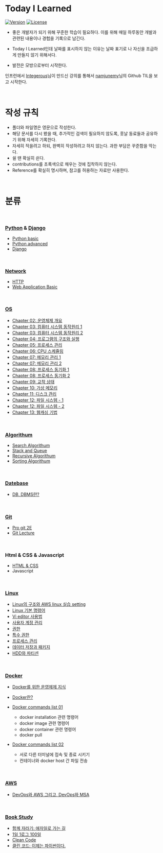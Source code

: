 ﻿# Today I Learned

[![Version](https://img.shields.io/badge/version-2023.01.09-red.svg)](./CHANGELOG) [![License](https://img.shields.io/github/license/mashape/apistatus.svg)](./LICENSE)

- 좋은 개발자가 되기 위해 꾸준한 학습이 필요하다. 이를 위해 매일 하루동안 개발과 관련된 내용이나 경험을 기록으로 남긴다.
- Today I Learned인데 날짜를 표시하지 않는 이유는 날짜 표기로 나 자신을 조급하게 만들지 않기 위해서다.

- 발전은 모방으로부터 시작한다.

인프런에서 [Integerous](https://github.com/namjunemy)님이 만드신 강의를 통해서 [namjunemy](https://github.com/namjunemy)님의 Github TIL을 보고 시작한다.

<br>

# 작성 규칙

- 폴더와 파일명은 영문으로 작성한다.
- 해당 문서를 다시 봤을 때, 추가적인 검색이 필요하지 않도록, 훗날 동료들과 공유하기 위해 자세히 기록한다.
- 자세히 적을려고 하되, 완벽히 작성하려고 하지 않는다. 과한 부담은 꾸준함을 막는다.
- 쉴 땐 확실히 쉰다.
- contributions를 초록색으로 채우는 것에 집착하지 않는다.
- Reference를 확실히 명시하며, 참고를 허용하는 자료만 사용한다.

<br>

# 분류

<br>

### [Python](https://github.com/JeHa00/TIL/tree/main/Python) & [Django](https://github.com/JeHa00/TIL/tree/main/Django)

- [Python basic](https://github.com/JeHa00/TIL/tree/main/Python/basic)
- [Python advanced](https://github.com/JeHa00/TIL/tree/main/Python/advanced)
- [Django](https://github.com/JeHa00/TIL/tree/main/Django)

<br>

### [Network](https://github.com/JeHa00/TIL/tree/main/Network)

- [HTTP](https://github.com/JeHa00/TIL/tree/main/Network/HTTP)
- [Web Application Basic](https://github.com/JeHa00/TIL/tree/main/Network/WebApplicationBasic)


<br>

### [OS](<https://github.com/JeHa00/TIL/tree/main/OS%20(Operation%20System)>)

- [Chapter 02: 운영체제 개요](<https://github.com/JeHa00/TIL/blob/main/OS%20(Operation%20System)/Chapter_02_%EC%9A%B4%EC%98%81%EC%B2%B4%EC%A0%9C_%EA%B0%9C%EC%9A%94.md>)
- [Chapter 03: 컴퓨터 시스템 동작원리 1](<https://github.com/JeHa00/TIL/blob/main/OS%20(Operation%20System)/Chapter_03_%EC%BB%B4%ED%93%A8%ED%84%B0_%EC%8B%9C%EC%8A%A4%ED%85%9C_%EB%8F%99%EC%9E%91%EC%9B%90%EB%A6%AC_1.md>)
- [Chapter 03: 컴퓨터 시스템 동작원리 2](<https://github.com/JeHa00/TIL/blob/main/OS%20(Operation%20System)/Chapter_03_%EC%BB%B4%ED%93%A8%ED%84%B0_%EC%8B%9C%EC%8A%A4%ED%85%9C_%EB%8F%99%EC%9E%91%EC%9B%90%EB%A6%AC_2.md>)
- [Chapter 04: 프로그램의 구조와 실행](<https://github.com/JeHa00/TIL/blob/main/OS%20(Operation%20System)/Chapter_04_%ED%94%84%EB%A1%9C%EA%B7%B8%EB%9E%A8%EC%9D%98%EA%B5%AC%EC%A1%B0%EC%99%80%EC%8B%A4%ED%96%89.md>)
- [Chapter 05: 프로세스 관리](<https://github.com/JeHa00/TIL/blob/main/OS%20(Operation%20System)/Chapter_05_%ED%94%84%EB%A1%9C%EC%84%B8%EC%8A%A4_%EA%B4%80%EB%A6%AC.md>)
- [Chapter 06: CPU 스케쥴링](<https://github.com/JeHa00/TIL/blob/main/OS%20(Operation%20System)/Chapter_06_CPU_%EC%8A%A4%EC%BC%80%EC%A5%B4%EB%A7%81.md>)
- [Chapter 07: 메모리 관리 1](<https://github.com/JeHa00/TIL/blob/main/OS%20(Operation%20System)/Chapter_07_%EB%A9%94%EB%AA%A8%EB%A6%AC_%EA%B4%80%EB%A6%AC_1.md>)
- [Chapter 07: 메모리 관리 2](<https://github.com/JeHa00/TIL/blob/main/OS%20(Operation%20System)/Chapter_07_%EB%A9%94%EB%AA%A8%EB%A6%AC_%EA%B4%80%EB%A6%AC_2.md>)
- [Chapter 08: 프로세스 동기화 1](<https://github.com/JeHa00/TIL/blob/main/OS%20(Operation%20System)/Chapter_08_%ED%94%84%EB%A1%9C%EC%84%B8%EC%8A%A4_%EB%8F%99%EA%B8%B0%ED%99%94_1.md>)
- [Chapter 08: 프로세스 동기화 2](<https://github.com/JeHa00/TIL/blob/main/OS%20(Operation%20System)/Chapter_08_%ED%94%84%EB%A1%9C%EC%84%B8%EC%8A%A4_%EB%8F%99%EA%B8%B0%ED%99%94_2.md>)
- [Chapter 09: 교착 상태](<https://github.com/JeHa00/TIL/blob/main/OS%20(Operation%20System)/Chapter_09_%EA%B5%90%EC%B0%A9%EC%83%81%ED%83%9C.md>)
- [Chapter 10: 가상 메모리](<https://github.com/JeHa00/TIL/blob/main/OS%20(Operation%20System)/Chapter_10_%EA%B0%80%EC%83%81%EB%A9%94%EB%AA%A8%EB%A6%AC.md>)
- [Chapter 11: 디스크 관리](<https://github.com/JeHa00/TIL/blob/main/OS%20(Operation%20System)/Chapter_11_%EB%94%94%EC%8A%A4%ED%81%AC%EA%B4%80%EB%A6%AC.md>)
- [Chapter 12: 파일 시스템 - 1](<https://github.com/JeHa00/TIL/blob/main/OS%20(Operation%20System)/Chapter_12_%ED%8C%8C%EC%9D%BC%EC%8B%9C%EC%8A%A4%ED%85%9C_1.md>)
- [Chapter 12: 파일 시스템 - 2](<https://github.com/JeHa00/TIL/blob/main/OS%20(Operation%20System)/Chapter_12_%ED%8C%8C%EC%9D%BC%EC%8B%9C%EC%8A%A4%ED%85%9C%EA%B5%AC%ED%98%84.md>)
- [Chapter 13: 웹캐싱 기법](<https://github.com/JeHa00/TIL/blob/main/OS%20(Operation%20System)/Chapter_13_%EC%9B%B9%EC%BA%90%EC%8B%B1%EA%B8%B0%EB%B2%95.md>)

<br>

### [Algorithum](https://github.com/JeHa00/TIL/tree/main/DataStructure_Algorithm)

- [Search Algorithum](https://github.com/JeHa00/TIL/blob/main/DataStructure_Algorithm/3_%EA%B2%80%EC%83%89%EC%95%8C%EA%B3%A0%EB%A6%AC%EC%A6%98.md)
- [Stack and Queue](https://github.com/JeHa00/TIL/blob/main/DataStructure_Algorithm/4_%EC%8A%A4%ED%83%9D%EA%B3%BC%ED%81%90.md)
- [Recursive Algorithum](https://github.com/JeHa00/TIL/blob/main/DataStructure_Algorithm/5_%EC%9E%AC%EA%B7%80%EC%95%8C%EA%B3%A0%EB%A6%AC%EC%A6%98.md)
- [Sorting Algorithum](https://github.com/JeHa00/TIL/blob/main/DataStructure_Algorithm/6_%EC%A0%95%EB%A0%AC%EC%95%8C%EA%B3%A0%EB%A6%AC%EC%A6%98.md)

<br>

### [Datebase](https://github.com/JeHa00/TIL/tree/main/DB)

- [DB, DBMS란?](<https://github.com/JeHa00/TIL/blob/main/DB(DataBase)/DB_Introduction.md>)

<br>

### [Git](https://github.com/JeHa00/TIL/tree/main/Git)

- [Pro git 2E](https://github.com/JeHa00/TIL/blob/main/Git/Pro_git_2E)
- [Git Lecture](https://github.com/JeHa00/TIL/tree/main/Git/Git_Lecture)

<br>

### Html & CSS & Javascript

- [HTML & CSS](https://github.com/JeHa00/TIL/tree/main/HTML_CSS)
- Javascript

<br>

### [Linux](https://github.com/JeHa00/TIL/tree/main/Linux)

- [Linux의 구조와 AWS linux 실습 setting](https://github.com/JeHa00/TIL/blob/main/Linux/LectureNote01.md)
- [Linux 기본 명령어](https://github.com/JeHa00/TIL/blob/main/Linux/Chapter02)
- [Vi editor 사용법](https://github.com/JeHa00/TIL/blob/main/Linux/Chapter03)
- [사용자 계정 관리](https://github.com/JeHa00/TIL/blob/main/Linux/Chapter04)
- [권한](https://github.com/JeHa00/TIL/tree/main/Linux/Chapter05)
- [특수 권한](https://github.com/JeHa00/TIL/tree/main/Linux/Chapter06)
- [프로세스 관리](https://github.com/JeHa00/TIL/tree/main/Linux/Chapter07.md)
- [데이터 저장과 패키지](https://github.com/JeHa00/TIL/tree/main/Linux/Chapter08)
- [HDD와 파티션](https://github.com/JeHa00/TIL/tree/main/Linux/Chapter09)


<br>

### [Docker](https://github.com/JeHa00/TIL/tree/main/Docker)

- [Docker를 위한 운영체제 지식](https://github.com/JeHa00/TIL/blob/main/Docker/os-for-docker.md)  
- [Docker란?](https://github.com/JeHa00/TIL/blob/main/Docker/02_what-is-docker.md)  
- [Docker commands list 01](https://github.com/JeHa00/TIL/blob/main/Docker/00_docker-commands-01.md)
    - docker installation 관련 명령어
    - docker image 관련 명령어  
    - docker container 관련 명령어  
    - docker pull

- [Docker commands list 02](https://github.com/JeHa00/TIL/blob/main/Docker/00_docker-commands-02.md)
    - 서로 다른 터미널에 접속 및 종료 시키기  
    - 컨테이너와 docker host 간 파일 전송


<br>

### [AWS](https://github.com/JeHa00/TIL/tree/main/AWS)

- [DevOps와 AWS 그리고, DevOps와 MSA](https://github.com/JeHa00/TIL/tree/main/AWS/LectureNote01.md)

<br>

### [Book Study](https://github.com/JeHa00/TIL/tree/main/Book_study)

- [함께 자라기: 애자일로 가는 길](https://github.com/JeHa00/TIL/tree/main/Book_study/Agile)  
- [1일 1로그 100일](https://github.com/JeHa00/TIL/tree/main/Book_study/1day-1log-100days-completion)  
- [Clean Code](https://github.com/JeHa00/TIL/tree/main/Book_study/CleanCode)  
- [클린 코드: 이제는 파이썬이다.](https://github.com/JeHa00/TIL/tree/main/Book_study/PythonCleancode)